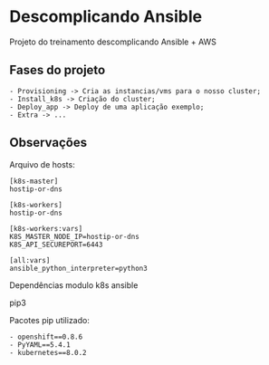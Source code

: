 # Descomplicando Ansible

Projeto do treinamento descomplicando Ansible + AWS

## Fases do projeto
```
- Provisioning -> Cria as instancias/vms para o nosso cluster;
- Install_k8s -> Criação do cluster;
- Deploy_app -> Deploy de uma aplicação exemplo;
- Extra -> ...

```

## Observações
Arquivo de hosts:
```
[k8s-master]
hostip-or-dns

[k8s-workers]
hostip-or-dns

[k8s-workers:vars]
K8S_MASTER_NODE_IP=hostip-or-dns
K8S_API_SECUREPORT=6443

[all:vars]
ansible_python_interpreter=python3
```
Dependências modulo k8s ansible

pip3

Pacotes pip utilizado:
```
- openshift==0.8.6
- PyYAML==5.4.1
- kubernetes==8.0.2
```

